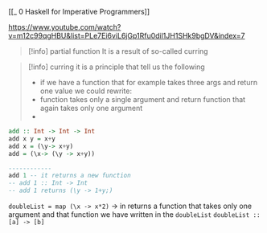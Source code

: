 [[_ 0 Haskell for Imperative Programmers]]

https://www.youtube.com/watch?v=m12c99qgHBU&list=PLe7Ei6viL6jGp1Rfu0dil1JH1SHk9bgDV&index=7

>[!info] partial function
>It is a result of so-called curring 


>[!info] curring
>it is a principle that tell us the following 
>- if we have a function that for example takes three args and return one value
>we could rewrite: 
>- function takes only a single argument and return function that again takes only one argument
>- 

```haskell
add :: Int -> Int -> Int
add x y = x+y
add x = (\y-> x+y)
add = (\x-> (\y -> x+y))

------------
add 1 -- it returns a new function
-- add 1 :: Int -> Int
-- add 1 returns (\y -> 1+y;)
```

`doubleList = map (\x -> x*2)` -> in returns a function that takes only one argument and that function we have written in the `doubleList`
`doubleList :: [a] -> [b]`







